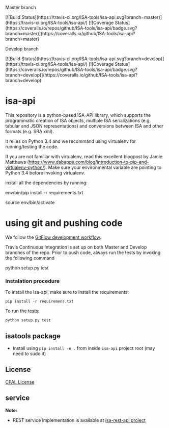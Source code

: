 
<p>Master branch</p> 
[![Build Status](https://travis-ci.org/ISA-tools/isa-api.svg?branch=master)](https://travis-ci.org/ISA-tools/isa-api/) [![Coverage Status](https://coveralls.io/repos/github/ISA-tools/isa-api/badge.svg?branch=master)](https://coveralls.io/github/ISA-tools/isa-api?branch=master)
<p>Develop branch</p> 
[![Build Status](https://travis-ci.org/ISA-tools/isa-api.svg?branch=develop)](https://travis-ci.org/ISA-tools/isa-api/) [![Coverage Status](https://coveralls.io/repos/github/ISA-tools/isa-api/badge.svg?branch=develop)](https://coveralls.io/github/ISA-tools/isa-api?branch=develop)

# isa-api

This repository is a python-based ISA-API library, which supports the programmatic creation of ISA objects, multiple ISA serializations (e.g. tabular and JSON representations) and conversions between ISA and other formats (e.g. SRA xml).

It relies on Python 3.4 and we recommand using virtualenv for running/testing the code.

If you are not familiar with virtualenv, read this excellent blogpost by Jamie Matthews (https://www.dabapps.com/blog/introduction-to-pip-and-virtualenv-python/). Make sure your environmental variable are pointing to Python 3.4 before invoking virtualenv.

install all the dependencies by running:

env/bin/pip install -r requirements.txt

source env/bin/activate


# using git and pushing code

 We follow the [GitFlow development workflow](https://www.atlassian.com/git/tutorials/comparing-workflows/gitflow-workflow).

Travis Continuous Integration is set up on both Master and Develop branches of the repo. Prior to push code, always run the tests by invoking the following command

python setup.py test


### Instalation procedure

To install the isa-api, make sure to install the requirements:

`pip install -r requiremens.txt`

To run the tests:

`python setup.py test`

## isatools package

* Install using `pip install -e .` from inside `isa-api` project root (may need to sudo it)

## License

[CPAL License](https://raw.githubusercontent.com/ISA-tools/isa-api/master/LICENSE.txt)

## service

**Note:**

* REST service implementation is available at [isa-rest-api project](https://github.com/ISA-tools/isa-rest-api)
